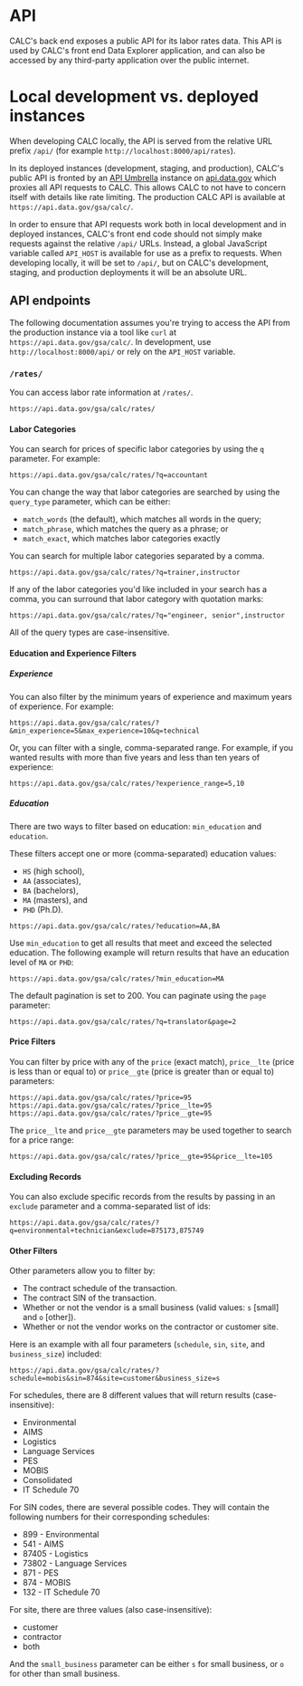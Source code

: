 # API

CALC's back end exposes a public API for its labor rates data. This API is used by CALC's front end Data Explorer application, and can also be accessed by any third-party application over the public internet.

# Local development vs. deployed instances

When developing CALC locally, the API is served from the relative URL prefix `/api/` (for example `http://localhost:8000/api/rates`).

In its deployed instances (development, staging, and production), CALC's public API is fronted by an [API Umbrella][] instance on [api.data.gov](https://api.data.gov) which proxies all API requests to CALC. This allows CALC to not have to concern itself with details like rate limiting. The production CALC API is available at `https://api.data.gov/gsa/calc/`.

In order to ensure that API requests work both in local development and in deployed instances, CALC's front end code should not simply make requests against the relative `/api/` URLs. Instead, a global JavaScript variable called `API_HOST` is available for use as a prefix to requests. When developing locally, it will be set to `/api/`, but on CALC's development, staging, and production deployments it will be an absolute URL.

[API Umbrella]: https://apiumbrella.io/

## API endpoints

The following documentation assumes you're trying to access the API from the production instance via a tool like `curl` at `https://api.data.gov/gsa/calc/`. In development, use `http://localhost:8000/api/` or rely on the `API_HOST` variable.

### `/rates/`

You can access labor rate information at `/rates/`.

```
https://api.data.gov/gsa/calc/rates/
```

#### Labor Categories

You can search for prices of specific labor categories by using the `q` parameter. For example:

```
https://api.data.gov/gsa/calc/rates/?q=accountant
```

You can change the way that labor categories are searched by using the `query_type` parameter, which can be either:

* `match_words` (the default), which matches all words in the query;
* `match_phrase`, which matches the query as a phrase; or
* `match_exact`, which matches labor categories exactly

You can search for multiple labor categories separated by a comma.

```
https://api.data.gov/gsa/calc/rates/?q=trainer,instructor
```

If any of the labor categories you'd like included in your search has a comma, you can surround that labor category with quotation marks:

```
https://api.data.gov/gsa/calc/rates/?q="engineer, senior",instructor
```

All of the query types are case-insensitive.

#### Education and Experience Filters

##### Experience

You can also filter by the minimum years of experience and maximum years of experience. For example:

```
https://api.data.gov/gsa/calc/rates/?&min_experience=5&max_experience=10&q=technical
```

Or, you can filter with a single, comma-separated range.
For example, if you wanted results with more than five years and less than ten years of experience:

```
https://api.data.gov/gsa/calc/rates/?experience_range=5,10
```

##### Education

There are two ways to filter based on education: `min_education` and `education`.

These filters accept one or more (comma-separated) education values:

* `HS` (high school),
* `AA` (associates),
* `BA` (bachelors),
* `MA` (masters), and
* `PHD` (Ph.D).

```
https://api.data.gov/gsa/calc/rates/?education=AA,BA
```

Use `min_education` to get all results that meet and exceed the selected education.
The following example will return results that have an education level of `MA` or `PHD`:

```
https://api.data.gov/gsa/calc/rates/?min_education=MA
```

The default pagination is set to 200. You can paginate using the `page` parameter:

```
https://api.data.gov/gsa/calc/rates/?q=translator&page=2
```

#### Price Filters

You can filter by price with any of the `price` (exact match), `price__lte` (price is less than or equal to) or `price__gte` (price is greater than or equal to) parameters:

```
https://api.data.gov/gsa/calc/rates/?price=95
https://api.data.gov/gsa/calc/rates/?price__lte=95
https://api.data.gov/gsa/calc/rates/?price__gte=95
```

The `price__lte` and `price__gte` parameters may be used together to search for a price range:

```
https://api.data.gov/gsa/calc/rates/?price__gte=95&price__lte=105
```

#### Excluding Records

You can also exclude specific records from the results by passing in an `exclude` parameter and a comma-separated list of ids:

```
https://api.data.gov/gsa/calc/rates/?q=environmental+technician&exclude=875173,875749
```

#### Other Filters

Other parameters allow you to filter by:

* The contract schedule of the transaction.
* The contract SIN of the transaction.
* Whether or not the vendor is a small business (valid values: `s` [small] and `o` [other]).
* Whether or not the vendor works on the contractor or customer site.

Here is an example with all four parameters (`schedule`, `sin`, `site`, and `business_size`) included:

```
https://api.data.gov/gsa/calc/rates/?schedule=mobis&sin=874&site=customer&business_size=s
```

For schedules, there are 8 different values that will return results (case-insensitive):

* Environmental
* AIMS
* Logistics
* Language Services
* PES
* MOBIS
* Consolidated
* IT Schedule 70

For SIN codes, there are several possible codes. They will contain the following numbers for their corresponding schedules:

* 899 - Environmental
* 541 - AIMS
* 87405 - Logistics
* 73802 - Language Services
* 871 - PES
* 874 - MOBIS
* 132 - IT Schedule 70

For site, there are three values (also case-insensitive):

* customer
* contractor
* both

And the `small_business` parameter can be either `s` for small business, or `o` for other than small business.
